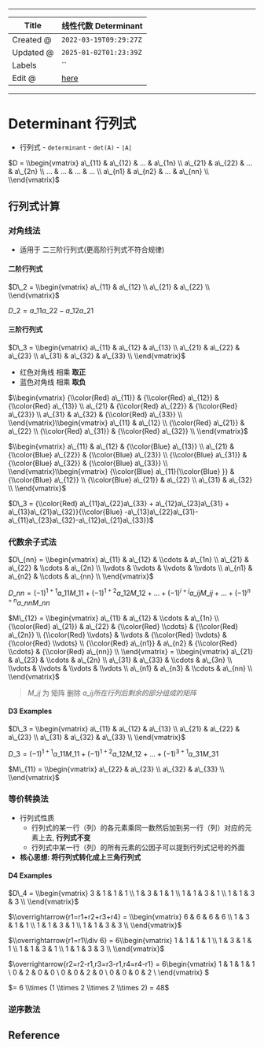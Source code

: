 -----

| Title     | 线性代数 Determinant                                  |
| --------- | ------------------------------------------------- |
| Created @ | `2022-03-19T09:29:27Z`                            |
| Updated @ | `2025-01-02T01:23:39Z`                            |
| Labels    | \`\`                                              |
| Edit @    | [here](https://github.com/junxnone/math/issues/3) |

-----

# Determinant 行列式

  - 行列式 - `determinant` - `det(A)` - `|A|`

$D = \\begin{vmatrix} a\_{11} & a\_{12} & ... & a\_{1n} \\ a\_{21} &
a\_{22} & ... & a\_{2n} \\ ... & ... & ... & ... \\ a\_{n1} & a\_{n2} &
... & a\_{nn} \\ \\end{vmatrix}$

## 行列式计算

### 对角线法

  - 适用于 二三阶行列式(更高阶行列式不符合规律)

#### 二阶行列式

$D\_2 = \\begin{vmatrix} a\_{11} & a\_{12} \\ a\_{21} & a\_{22} \\
\\end{vmatrix}$

$D\_2 = a\_{11}a\_{22} - a\_{12}a\_{21}$

#### 三阶行列式

$D\_3 = \\begin{vmatrix} a\_{11} & a\_{12} & a\_{13} \\ a\_{21} &
a\_{22} & a\_{23} \\ a\_{31} & a\_{32} & a\_{33} \\ \\end{vmatrix}$

  - 红色对角线 相乘 **取正**
  - 蓝色对角线 相乘 **取负**

$\\begin{vmatrix} {\\color{Red} a\_{11}} & {\\color{Red} a\_{12}} &
{\\color{Red} a\_{13}} \\ a\_{21} & {\\color{Red} a\_{22}} &
{\\color{Red} a\_{23}} \\ a\_{31} & a\_{32} & {\\color{Red} a\_{33}} \\
\\end{vmatrix}\\begin{vmatrix} a\_{11} & a\_{12} \\ {\\color{Red}
a\_{21}} & a\_{22} \\ {\\color{Red} a\_{31}} & {\\color{Red} a\_{32}} \\
\\end{vmatrix}$

$\\begin{vmatrix} a\_{11} & a\_{12} & {\\color{Blue} a\_{13}} \\ a\_{21}
& {\\color{Blue} a\_{22}} & {\\color{Blue} a\_{23}} \\ {\\color{Blue}
a\_{31}} & {\\color{Blue} a\_{32}} & {\\color{Blue} a\_{33}} \\
\\end{vmatrix}\\begin{vmatrix} {\\color{Blue} a\_{11}{\\color{Blue} }} &
{\\color{Blue} a\_{12}} \\ {\\color{Blue} a\_{21}} & a\_{22} \\ a\_{31}
& a\_{32} \\ \\end{vmatrix}$

$D\_3 = {\\color{Red} a\_{11}a\_{22}a\_{33} + a\_{12}a\_{23}a\_{31} +
a\_{13}a\_{21}a\_{32}}{\\color{Blue}
-a\_{13}a\_{22}a\_{31}-a\_{11}a\_{23}a\_{32}-a\_{12}a\_{21}a\_{33}}$

### 代数余子式法

$D\_{nn} = \\begin{vmatrix} a\_{11} & a\_{12} & \\cdots & a\_{1n} \\
a\_{21} & a\_{22} & \\cdots & a\_{2n} \\ \\vdots & \\vdots & \\vdots &
\\vdots \\ a\_{n1} & a\_{n2} & \\cdots & a\_{nn} \\ \\end{vmatrix}$

$D\_{nn} = (-1)^{1+1}a\_{11}M\_{11} + (-1)^{1+2}a\_{12}M\_{12} + ... +
(-1)^{i+j}a\_{ij}M\_{ij} + ... + (-1)^{n+n}a\_{nn}M\_{nn}$

$M\_{12} = \\begin{vmatrix} a\_{11} & a\_{12} & \\cdots & a\_{1n} \\
{\\color{Red} a\_{21}} & a\_{22} & {\\color{Red} \\cdots} &
{\\color{Red} a\_{2n}} \\ {\\color{Red} \\vdots} & \\vdots &
{\\color{Red} \\vdots} & {\\color{Red} \\vdots} \\ {\\color{Red}
a\_{n1}} & a\_{n2} & {\\color{Red} \\cdots} & {\\color{Red} a\_{nn}} \\
\\end{vmatrix} = \\begin{vmatrix} a\_{21} & a\_{23} & \\cdots & a\_{2n}
\\ a\_{31} & a\_{33} & \\cdots & a\_{3n} \\ \\vdots & \\vdots & \\vdots
& \\vdots \\ a\_{n1} & a\_{n3} & \\cdots & a\_{nn} \\ \\end{vmatrix}$

> $M\_{ij}$ 为 矩阵 删除 $a\_{ij} 所在行列后剩余的部分组成的矩阵$

#### D3 Examples

$D\_3 = \\begin{vmatrix} a\_{11} & a\_{12} & a\_{13} \\ a\_{21} &
a\_{22} & a\_{23} \\ a\_{31} & a\_{32} & a\_{33} \\ \\end{vmatrix}$

$D\_3 = (-1)^{1+1}a\_{11}M\_{11} + (-1)^{1+2}a\_{12}M\_{12} + ... +
(-1)^{3+1}a\_{31}M\_{31}$

$M\_{11} = \\begin{vmatrix} a\_{22} & a\_{23} \\ a\_{32} & a\_{33} \\
\\end{vmatrix}$

### 等价转换法

  - 行列式性质
      - 行列式的某一行（列）的各元素乘同一数然后加到另一行（列）对应的元素上去, **行列式不变**
      - 行列式中某一行（列）的所有元素的公因子可以提到行列式记号的外面
  - **核心思想: 将行列式转化成上三角行列式**

#### D4 Examples

$D\_4 = \\begin{vmatrix} 3 & 1 & 1 & 1 \\ 1 & 3 & 1 & 1 \\ 1 & 1 & 3 & 1
\\ 1 & 1 & 3 & 3 \\ \\end{vmatrix}$

$\\overrightarrow{r1=r1+r2+r3+r4} = \\begin{vmatrix} 6 & 6 & 6 & 6 \\ 1
& 3 & 1 & 1 \\ 1 & 1 & 3 & 1 \\ 1 & 1 & 3 & 3 \\ \\end{vmatrix}$

$\\overrightarrow{r1=r1\\div 6} = 6\\begin{vmatrix} 1 & 1 & 1 & 1 \\ 1 &
3 & 1 & 1 \\ 1 & 1 & 3 & 1 \\ 1 & 1 & 3 & 3 \\ \\end{vmatrix}$

$\\overrightarrow{r2=r2-r1,r3=r3-r1,r4=r4-r1} = 6\\begin{vmatrix} 1 & 1
& 1 & 1 \\ 0 & 2 & 0 & 0 \\ 0 & 0 & 2 & 0 \\ 0 & 0 & 0 & 2 \\
\\end{vmatrix} $

$= 6 \\times (1 \\times 2 \\times 2 \\times 2) = 48$

### 逆序数法

## Reference

